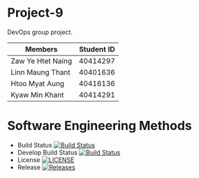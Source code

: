 # Project-9
DevOps group project.

| Members | Student ID |
| --- | --- |
| Zaw Ye Htet Naing | 40414297 |
| Linn Maung Thant | 40401636 |
| Htoo Myat Aung | 40416136 |
| Kyaw Min Khant | 40414291 |

# Software Engineering Methods

- Build Status [![Build Status](https://travis-ci.org/zawye-imu/nproject-9.svg?branch=master)](https://travis-ci.org/zawye-imu/nproject-9)
- Develop Build Status [![Build Status](https://travis-ci.org/zawye-imu/nproject-9.svg?branch=develop)](https://travis-ci.org/zawye-imu/nproject-9)
- License [![LICENSE](https://img.shields.io/github/license/zawye-imu/nproject-9.svg?style=flat-square)](https://github.com/zawye-imu/nproject-9/blob/master/LICENSE)
- Release [![Releases](https://img.shields.io/github/release/zawye-imu/nproject-9/all.svg?style=flat-square)](https://github.com/zawye-imu/nproject-9/releases)

